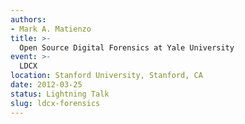 ```yaml
---
authors:
- Mark A. Matienzo
title: >-
  Open Source Digital Forensics at Yale University
event: >-
  LDCX
location: Stanford University, Stanford, CA
date: 2012-03-25
status: Lightning Talk
slug: ldcx-forensics
---
```

